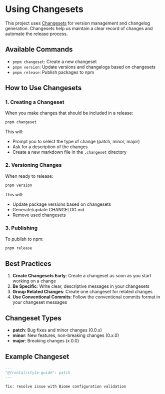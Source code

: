 # Using Changesets

This project uses [Changesets](https://github.com/changesets/changesets) for version management and changelog generation. Changesets help us maintain a clear record of changes and automate the release process.

## Available Commands

- `pnpm changeset`: Create a new changeset
- `pnpm version`: Update versions and changelogs based on changesets
- `pnpm release`: Publish packages to npm

## How to Use Changesets

### 1. Creating a Changeset

When you make changes that should be included in a release:

```bash
pnpm changeset
```

This will:
- Prompt you to select the type of change (patch, minor, major)
- Ask for a description of the changes
- Create a new markdown file in the `.changeset` directory

### 2. Versioning Changes

When ready to release:

```bash
pnpm version
```

This will:
- Update package versions based on changesets
- Generate/update CHANGELOG.md
- Remove used changesets

### 3. Publishing

To publish to npm:

```bash
pnpm release
```

## Best Practices

1. **Create Changesets Early**: Create a changeset as soon as you start working on a change
2. **Be Specific**: Write clear, descriptive messages in your changesets
3. **Group Related Changes**: Create one changeset for related changes
4. **Use Conventional Commits**: Follow the conventional commits format in your changeset messages

## Changeset Types

- **patch**: Bug fixes and minor changes (0.0.x)
- **minor**: New features, non-breaking changes (0.x.0)
- **major**: Breaking changes (x.0.0)

## Example Changeset

```markdown
---
"@frontal/style-guide": patch
---

fix: resolve issue with Biome configuration validation
``` 